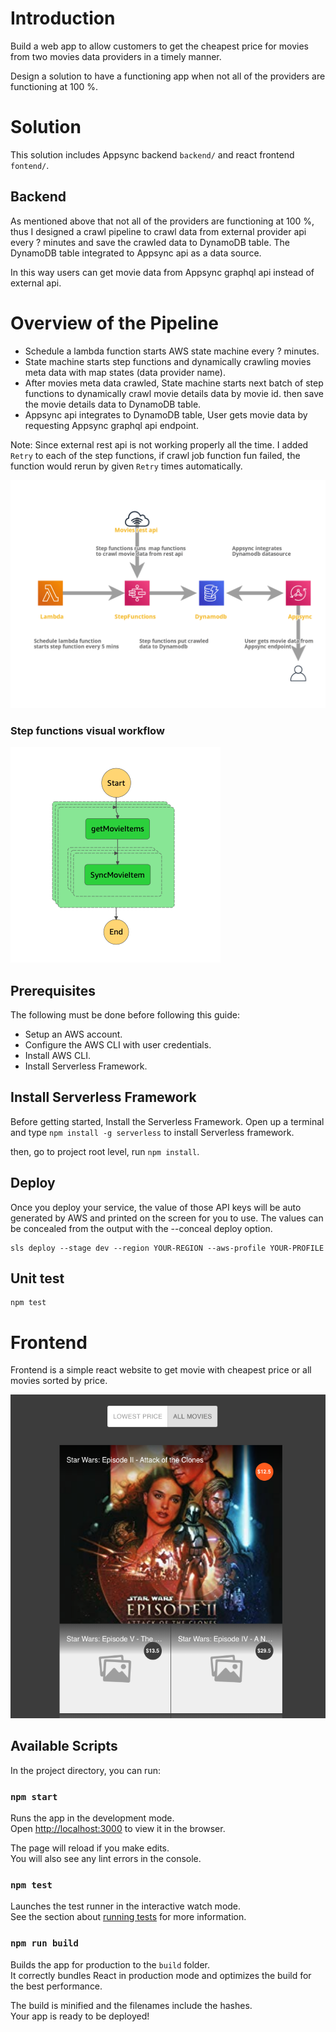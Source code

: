 # Introduction

Build a web app to allow customers to get the cheapest price for movies from two movies data providers in a timely manner.

Design a solution to have a functioning app when not all of the providers are functioning at 100 %.

# Solution

This solution includes Appsync backend `backend/` and react frontend `fontend/`.

## Backend

As mentioned above that not all of the providers are functioning at 100 %, thus I designed a crawl pipeline to crawl data from external provider api every ? minutes and save the crawled data to DynamoDB table. The DynamoDB table integrated to Appsync api as a data source.

In this way users can get movie data from Appsync graphql api instead of external api.

# Overview of the Pipeline

- Schedule a lambda function starts AWS state machine every ? minutes.
- State machine starts step functions and dynamically crawling movies meta data with map states (data provider name).
- After movies meta data crawled, State machine starts next batch of step functions to dynamically crawl movie details data by movie id. then save the movie details data to DynamoDB table.
- Appsync api integrates to DynamoDB table, User gets movie data by requesting Appsync graphql api endpoint.

Note: Since external rest api is not working properly all the time. I added `Retry` to each of the step functions, if crawl job function fun failed, the function would rerun by given `Retry` times automatically.

![](diagram.png)

### Step functions visual workflow <br>

![](stepfunction.png)

## Prerequisites

The following must be done before following this guide:

- Setup an AWS account.
- Configure the AWS CLI with user credentials.
- Install AWS CLI.
- Install Serverless Framework.

## Install Serverless Framework

Before getting started, Install the Serverless Framework. Open up a terminal and type `npm install -g serverless` to install Serverless framework.

then, go to project root level, run `npm install`.

## Deploy

Once you deploy your service, the value of those API keys will be auto generated by AWS and printed on the screen for you to use. The values can be concealed from the output with the --conceal deploy option.

```
sls deploy --stage dev --region YOUR-REGION --aws-profile YOUR-PROFILE
```

## Unit test

```
npm test
```

# Frontend

Frontend is a simple react website to get movie with cheapest price or all movies sorted by price.

![](frontend.png)

## Available Scripts

In the project directory, you can run:

### `npm start`

Runs the app in the development mode.<br />
Open [http://localhost:3000](http://localhost:3000) to view it in the browser.

The page will reload if you make edits.<br />
You will also see any lint errors in the console.

### `npm test`

Launches the test runner in the interactive watch mode.<br />
See the section about [running tests](https://facebook.github.io/create-react-app/docs/running-tests) for more information.

### `npm run build`

Builds the app for production to the `build` folder.<br />
It correctly bundles React in production mode and optimizes the build for the best performance.

The build is minified and the filenames include the hashes.<br />
Your app is ready to be deployed!
